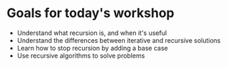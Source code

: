 # Goals for today's workshop

* Understand what recursion is, and when it's useful
* Understand the differences between iterative and recursive solutions
* Learn how to stop recursion by adding a base case
* Use recursive algorithms to solve problems

<style>
    .nudge-l-1 {
        margin-left: 24px;
    }
    .nudge-l-2 {
        margin-left: 48px;
    }
    .nudge-l-3 {
        margin-left: 64px;
    }
    .nudge-l-4 {
        margin-left: 96px;
    }
    .nudge-l-5 {
        margin-left: 120px;
    }
    .nudge-l-6 {
        margin-left: 144px;
    }
    .nudge-l-7 {
        margin-left: 168px;
    }
    .nudge-l-8 {
        margin-left: 192px;
    }
    .nudge-l-9 {
        margin-left: 216px;
    }
    .nudge-l-10 {
        margin-left: 240px;
    }
    .nudge-r-1 {
        margin-right: 24px;
    }
    .nudge-r-2 {
        margin-right: 48px;
    }
    .nudge-r-3 {
        margin-right: 64px;
    }
    .nudge-r-4 {
        margin-right: 96px;
    }
    .nudge-r-5 {
        margin-right: 120px;
    }
    .nudge-r-6 {
        margin-right: 144px;
    }
    .nudge-r-7 {
        margin-right: 168px;
    }
    .nudge-r-8 {
        margin-right: 192px;
    }
    .nudge-r-9 {
        margin-right: 216px;
    }
    .nudge-r-10 {
        margin-right: 240px;
    }
</style>
